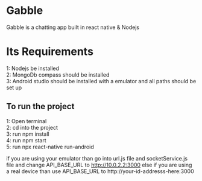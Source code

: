 # Gabble
Gabble is a chatting app built in react native &amp; Nodejs 

<h1>Its Requirements</h1>
1: Nodejs be installed<br>
2: MongoDb compass should be installed <br>
3: Android studio should be installed with a emulator and all paths should be set up <br>

<h2> To run the project </h2>
1: Open terminal <br>
2: cd into the project<br>
3: run npm install <br>
4: run npm start<br>
5: run npx react-native run-android<br>

if you are using your emulator than go into url.js file and socketService.js file and change API_BASE_URL to http://10.0.2.2:3000 else if you are<b4>
using a real device than use API_BASE_URL to http://your-id-addresss-here:3000

